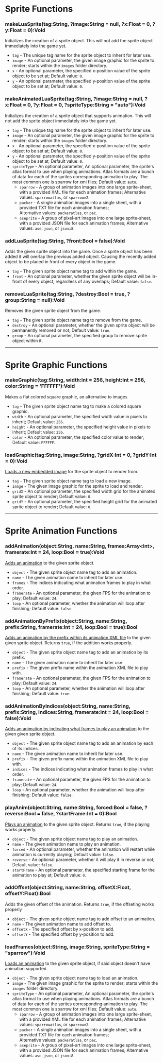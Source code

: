 <!-- 

TODO: Will be added in 17.1.0 & Knuckles

# Configuration
## Setting Up
## Creating Sprites
### Adding Animations

***

# FlxAnimate

*** 
-->

# Sprite Functions
### makeLuaSprite(tag:String, ?image:String = null, ?x:Float = 0, ?y:Float = 0):Void
Initializes the creation of a sprite object. This will not add the sprite object immediately into the game yet.

- `tag` - The unique tag name for the sprite object to inherit for later use.
- `image` - An optional parameter, the given image graphic for the sprite to render; starts within the `images` folder directory.
- `x` - An optional parameter, the specified x-position value of the sprite object to be set at; Default value: `0`.
- `y` - An optional parameter, the specified y-position value of the sprite object to be set at; Default value: `0`.

### makeAnimatedLuaSprite(tag:String, ?image:String = null, ?x:Float = 0, ?y:Float = 0, ?spriteType:String = "auto"):Void
Initializes the creation of a sprite object that supports animation. This will not add the sprite object immediately into the game yet.

- `tag` - The unique tag name for the sprite object to inherit for later use.
- `image` - An optional parameter, the given image graphic for the sprite to render; starts within the `images` folder directory.
- `x` - An optional parameter, the specified x-position value of the sprite object to be set at; Default value: `0`.
- `y` - An optional parameter, the specified y-position value of the sprite object to be set at; Default value: `0`.
- `spriteType` - An optional parameter, An optional parameter, the sprite's atlas format to use when playing animations. Atlas formats are a bunch of data for each of the sprites corresponding animation to play. The most common one is sparrow for xml files; Default value: `auto`.
     - `sparrow` - A group of animation images into one large sprite-sheet, with a provided XML file for each animation frames; Alternative values: `sparrowatlas`, or `sparrowv2`.
     - `packer` - A single animation images into a single sheet, with a provided TXT file for each animation frames; <br>Alternative values: `packeratlas`, or `pac`.
     - `aseprite` - A group of pixel-art images into one large sprite-sheet, with a provided JSON file for each animation frames; Alternative values: `ase`, `json`, or `jsoni8`.

### addLuaSprite(tag:String, ?front:Bool = false):Void
Adds the given sprite object into the game. Once a sprite object has been added it will overlap the previous added object. Causing the recently added object to be placed in front of every object in the game.

- `tag` - The given sprite object name tag to add within the game.
- `front` - An optional parameter, whether the given sprite object will be in-front of every object, regardless of any overlaps; Default value: `false`.

### removeLuaSprite(tag:String, ?destroy:Bool = true, ?group:String = null):Void
Removes the given sprite object from the game.

- `tag` - The given sprite object name tag to remove from the game.
- `destroy` - An optional parameter, whether the given sprite object will be permanently removed or not; Default value: `true`.
- `group` - An optional parameter, the specified group to remove sprite object within it.

***

# Sprite Graphic Functions
### makeGraphic(tag:String, width:Int = 256, height:Int = 256, color:String = 'FFFFFF'):Void
Makes a flat colored square graphic, an alternative to images.

- `tag` - The given sprite object name tag to make a colored square graphic.
- `width` - An optional parameter, the specified width value in pixels to inherit; Default value: `256`.
- `height` - An optional parameter, the specified height value in pixels to inherit; Default value: `256`.
- `color` - An optional parameter, the specified color value to render; Default value: `FFFFFF`.

### loadGraphic(tag:String, image:String, ?gridX:Int = 0, ?gridY:Int = 0):Void
<ins>Loads a new embedded image</ins> for the sprite object to render from.

- `tag` - The given sprite object name tag to load a new image.
- `image` - The given image graphic for the sprite to load and render.
- `gridX` - An optional parameter, the specified width grid for the animated sprite object to render; Default value: `0`.
- `gridY` - An optional parameter, the specified height grid for the animated sprite object to render; Default value: `0`.

***

# Sprite Animation Functions
### addAnimation(object:String, name:String, frames:Array\<Int\>, framerate:Int = 24, loop:Bool = true):Void
<ins>Adds an animation</ins> to the given sprite object.

- `object` - The given sprite object name tag to add an animation.
- `name` - The given animation name to inherit for later use.
- `frames` - The indices indicating what animation frames to play in what order.
- `framerate` - An optional parameter, the given FPS for the animation to play; Default value: `24`.
- `loop` - An optional parameter, whether the animation will loop after finishing; Default value: `false`.

### addAnimationByPrefix(object:String, name:String, prefix:String, framerate:Int = 24, loop:Bool = true):Bool
<ins>Adds an animation by the prefix within its animation XML file</ins> to the given given sprite object. Returns `true`, if the addition works properly.

- `object` - The given sprite object name tag to add an animation by its prefix.
- `name` - The given animation name to inherit for later use.
- `prefix` - The given prefix name within the animation XML file to play with.
- `framerate` - An optional parameter, the given FPS for the animation to play; Default value: `24`.
- `loop` - An optional parameter, whether the animation will loop after finishing; Default value: `true`.

### addAnimationByIndices(object:String, name:String, prefix:String, indices:String, framerate:Int = 24, loop:Bool = false):Void
<ins>Adds an animation by indicating what frames to play an animation</ins> to the given given sprite object.

- `object` - The given sprite object name tag to add an animation by each of its indices.
- `name` - The given animation name to inherit for later use.
- `prefix` - The given prefix name within the animation XML file to play with.
- `indices` - The indices indicating what animation frames to play in what order.
- `framerate` - An optional parameter, the given FPS for the animation to play; Default value: `24`.
- `loop` - An optional parameter, whether the animation will loop after finishing; Default value: `false`.

### playAnim(object:String, name:String, forced:Bool = false, ?reverse:Bool = false, ?startFrame:Int = 0):Bool
<ins>Plays an animation</ins> to the given sprite object. Returns `true`, if the playing works properly.

- `object` - The given sprite object name tag to play an animation.
- `name` - The given animation name to play an animation.
- `forced` - An optional parameter, whether the animation will restart while animation is currently playing; Default value: `false`.
- `reverse` - An optional parameter, whether it will play it in reverse or not; Default value: `false`.
- `startFrame` - An optional parameter, the specified starting frame for the animation to play at; Default value: `0`.

### addOffset(object:String, name:String, offsetX:Float, offsetY:Float):Bool
Adds the given offset of the animation. Returns `true`, if the offseting works properly

- `object` - The given sprite object name tag to add offset to an animation.
- `name` - The given animation name to add offset to.
- `offsetX` - The specified offset by x-position to add.
- `offsetY` - The specified offset by y-position to add.

### loadFrames(object:String, image:String, spriteType:String = "sparrow"):Void
<ins>Loads an animation</ins> to the given sprite object, if said object doesn't have animation supported.

- `object` - The given sprite object name tag to load an animation.
- `image` - The given image graphic for the sprite to render; starts within the `images` folder directory.
- `spriteType` - An optional parameter, An optional parameter, the sprite's atlas format to use when playing animations. Atlas formats are a bunch of data for each of the sprites corresponding animation to play. The most common one is sparrow for xml files; Default value: `auto`.
     - `sparrow` - A group of animation images into one large sprite-sheet, with a provided XML file for each animation frames; Alternative values: `sparrowatlas`, or `sparrowv2`.
     - `packer` - A single animation images into a single sheet, with a provided TXT file for each animation frames; <br>Alternative values: `packeratlas`, or `pac`.
     - `aseprite` - A group of pixel-art images into one large sprite-sheet, with a provided JSON file for each animation frames; Alternative values: `ase`, `json`, or `jsoni8`.